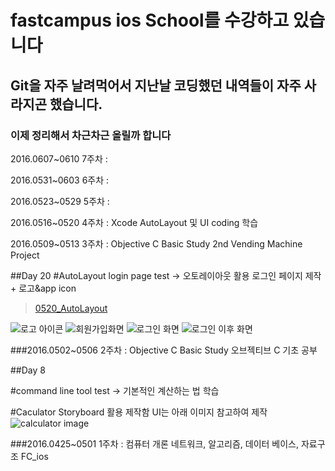 # fastcampus ios School를 수강하고 있습니다
## Git을 자주 날려먹어서 지난날 코딩했던 내역들이 자주 사라지곤 했습니다.
### 이제 정리해서 차근차근 올릴까 합니다

2016.0607~0610 7주차 : 

2016.0531~0603 6주차 : 

2016.0523~0529 5주차 :

2016.0516~0520 4주차 : Xcode AutoLayout 및 UI coding 학습

2016.0509~0513 3주차 : Objective C Basic Study 2nd Vending Machine Project 

##Day 20 
#AutoLayout login page test -> 오토레이아웃 활용 로그인 페이지 제작 + 로고&app icon
>[0520_AutoLayout](https://github.com/haloswpark/FC_ios/tree/master/ios_MainStudy/day20_0520/AutolayoutTest)

![로고 아이콘](https://github.com/haloswpark/FC_ios/blob/master/ios_MainStudy/day20_0520/AutolayoutTest/Autolayout_logo/ios/iTunesArtwork.png)
![회원가입화면](https://github.com/haloswpark/FC_ios/blob/master/ios_MainStudy/day20_0520/AutolayoutTest/SC1.png)
![로그인 화면](https://github.com/haloswpark/FC_ios/blob/master/ios_MainStudy/day20_0520/AutolayoutTest/SC2.png)
![로그인 이후 화면](https://github.com/haloswpark/FC_ios/blob/master/ios_MainStudy/day20_0520/AutolayoutTest/SC4.png)

###2016.0502~0506 2주차 : Objective C Basic Study 오브젝티브 C 기초 공부


##Day 8 

#command line tool test -> 기본적인 계산하는 법 학습 

#Caculator Storyboard 활용 제작함 UI는 아래 이미지 참고하여 제작 
![calculator image](https://github.com/haloswpark/FC_ios/blob/master/ios_MainStudy/day8_0504/myCacluator/참고화면.png)

###2016.0425~0501 1주차 : 컴퓨터 개론 네트워크, 알고리즘, 데이터 베이스, 자료구조
FC_ios
